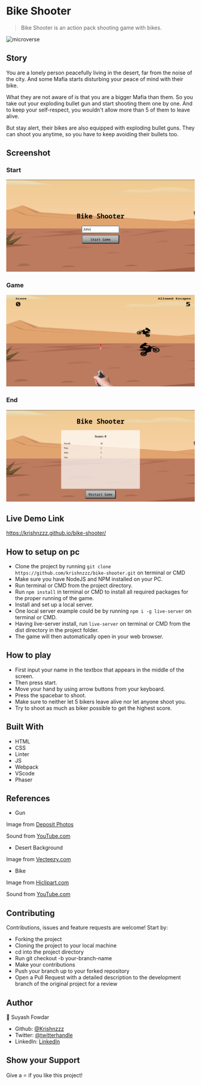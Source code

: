 # Bike Shooter

> Bike Shooter is an action pack shooting game with bikes.

![microverse](https://camo.githubusercontent.com/3a5835d4f56c57cec85939ac345e43fef164c178/68747470733a2f2f696d672e736869656c64732e696f2f62616467652f4d6963726f76657273652d626c756576696f6c6574)

## Story

You are a lonely person peacefully living in the desert, far from the noise of the city. And some Mafia starts disturbing your peace of mind with their bike.

What they are not aware of is that you are a bigger Mafia than them. So you take out your exploding bullet gun and start shooting them one by one. And to keep your self-respect, you wouldn't allow more than 5 of them to leave alive.

But stay alert, their bikes are also equipped with exploding bullet guns. They can shoot you anytime, so you have to keep avoiding their bullets too.

## Screenshot

### Start

![Screenshot of the Todo List](./dist/assets/screenshots/Start.png)

### Game

![Screenshot of the Todo List](./dist/assets/screenshots/Game.png)

### End

![Screenshot of the Todo List](./dist/assets/screenshots/End.png)

## Live Demo Link

https://krishnzzz.github.io/bike-shooter/

## How to setup on pc
- Clone the project by running `git clone https://github.com/krishnzzz/bike-shooter.git` on terminal or CMD
- Make sure you have NodeJS and NPM installed on your PC.
- Run terminal or CMD from the project directory.
- Run `npm install` in terminal or CMD to install all required packages for the proper running of the game.
- Install and set up a local server.
- One local server example could be by running `npm i -g live-server` on terminal or CMD.
- Having live-server install, run `live-server` on terminal or CMD from the dist directory in the project folder.
- The game will then automatically open in your web browser.

## How to play

- First input your name in the textbox that appears in the middle of the screen.
- Then press start.
- Move your hand by using arrow buttons from your keyboard.
- Press the spacebar to shoot.
- Make sure to neither let 5 bikers leave alive nor let anyone shoot you.
- Try to shoot as much as biker possible to get the highest score.

## Built With

- HTML 
- CSS
- Linter
- JS
- Webpack
- VScode
- Phaser

## References

- Gun

Image from [Deposit Photos](https://st.depositphotos.com/1001286/2640/i/950/depositphotos_26405849-stock-photo-aiming-male-hand-keeps-gun.jpg)

Sound from [YouTube.com](https://www.youtube.com/watch?v=Obk95vM8Gtc)

- Desert Background

Image from [Vecteezy.com](https://www.vecteezy.com/vector-art/224422-vector-desert-landscape-illustration)

- Bike

Image from [Hiclipart.com](https://www.hiclipart.com/free-transparent-background-png-clipart-pxzuf)

Sound from [YouTube.com](https://www.youtube.com/watch?v=vly-Eho_ReE)

## Contributing

Contributions, issues and feature requests are welcome! Start by:

  - Forking the project
  - Cloning the project to your local machine
  - cd into the project directory
  - Run git checkout -b your-branch-name
  - Make your contributions
  - Push your branch up to your forked repository
  - Open a Pull Request with a detailed description to the development branch of the original project for a review



## Author

👤 Suyash Fowdar
- Github: [@Krishnzzz](https://github.com/krishnzzz)
- Twitter: [@twitterhandle](https://twitter.com/Krishnzzz)
- LinkedIn: [LinkedIn](https://www.linkedin.com/in/suyash-fowdar-22b89514a/)

## Show your Support
Give a ⭐ if you like this project!
